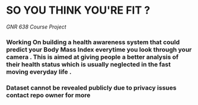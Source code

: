 # SO YOU THINK YOU'RE FIT ?

*GNR 638 Course Project*



### Working On building a health awareness system that could predict your Body Mass Index everytime you look through your camera . This is aimed at giving people a better analysis of their health status which is usually neglected in the fast moving everyday life .

### Dataset cannot be revealed publicly due to privacy issues contact repo owner for more
